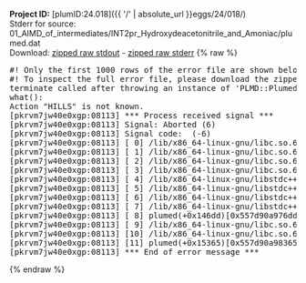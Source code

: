 **Project ID:** [plumID:24.018]({{ '/' | absolute_url }}eggs/24/018/)  
Stderr for source:  01_AIMD_of_intermediates/INT2pr_Hydroxydeacetonitrile_and_Amoniac/plumed.dat   
Download: [zipped raw stdout](plumed.dat.plumed.stdout.txt.zip) - [zipped raw stderr](plumed.dat.plumed.stderr.txt.zip) 
{% raw %}
<pre>
#! Only the first 1000 rows of the error file are shown below
#! To inspect the full error file, please download the zipped raw stderr file above
terminate called after throwing an instance of 'PLMD::Plumed::Exception'
what():
Action "HILLS" is not known.
[pkrvm7jw40e0xgp:08113] *** Process received signal ***
[pkrvm7jw40e0xgp:08113] Signal: Aborted (6)
[pkrvm7jw40e0xgp:08113] Signal code:  (-6)
[pkrvm7jw40e0xgp:08113] [ 0] /lib/x86_64-linux-gnu/libc.so.6(+0x45330)[0x7f71a6245330]
[pkrvm7jw40e0xgp:08113] [ 1] /lib/x86_64-linux-gnu/libc.so.6(pthread_kill+0x11c)[0x7f71a629eb2c]
[pkrvm7jw40e0xgp:08113] [ 2] /lib/x86_64-linux-gnu/libc.so.6(gsignal+0x1e)[0x7f71a624527e]
[pkrvm7jw40e0xgp:08113] [ 3] /lib/x86_64-linux-gnu/libc.so.6(abort+0xdf)[0x7f71a62288ff]
[pkrvm7jw40e0xgp:08113] [ 4] /lib/x86_64-linux-gnu/libstdc++.so.6(+0xa5ff5)[0x7f71a66a5ff5]
[pkrvm7jw40e0xgp:08113] [ 5] /lib/x86_64-linux-gnu/libstdc++.so.6(+0xbb0da)[0x7f71a66bb0da]
[pkrvm7jw40e0xgp:08113] [ 6] /lib/x86_64-linux-gnu/libstdc++.so.6(_ZSt10unexpectedv+0x0)[0x7f71a66a5a55]
[pkrvm7jw40e0xgp:08113] [ 7] /lib/x86_64-linux-gnu/libstdc++.so.6(+0xa5a6f)[0x7f71a66a5a6f]
[pkrvm7jw40e0xgp:08113] [ 8] plumed(+0x146dd)[0x557d90a976dd]
[pkrvm7jw40e0xgp:08113] [ 9] /lib/x86_64-linux-gnu/libc.so.6(+0x2a1ca)[0x7f71a622a1ca]
[pkrvm7jw40e0xgp:08113] [10] /lib/x86_64-linux-gnu/libc.so.6(__libc_start_main+0x8b)[0x7f71a622a28b]
[pkrvm7jw40e0xgp:08113] [11] plumed(+0x15365)[0x557d90a98365]
[pkrvm7jw40e0xgp:08113] *** End of error message ***
</pre>
{% endraw %}
